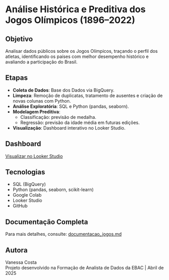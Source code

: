 # Análise Histórica e Preditiva dos Jogos Olímpicos (1896–2022)

## Objetivo
Analisar dados públicos sobre os Jogos Olímpicos, traçando o perfil dos atletas, identificando os países com melhor desempenho histórico e avaliando a participação do Brasil.

## Etapas

- **Coleta de Dados**: Base dos Dados via BigQuery.
- **Limpeza**: Remoção de duplicatas, tratamento de ausentes e criação de novas colunas com Python.
- **Análise Exploratória**: SQL e Python (pandas, seaborn).
- **Modelagem Preditiva**:
  - Classificação: previsão de medalha.
  - Regressão: previsão da idade média em futuras edições.
- **Visualização**: Dashboard interativo no Looker Studio.

## Dashboard
[Visualizar no Looker Studio](https://lookerstudio.google.com/reporting/17567be0-251b-4174-bd62-6591a05824b3)

## Tecnologias

- SQL (BigQuery)
- Python (pandas, seaborn, scikit-learn)
- Google Colab
- Looker Studio
- GitHub

## Documentação Completa

Para mais detalhes, consulte: [documentacao_jogos.md](./documentacao_jogos.md)

##  Autora
Vanessa Costa  
Projeto desenvolvido na Formação de Analista de Dados da EBAC | Abril de 2025
